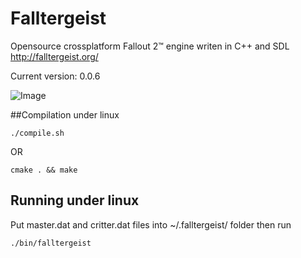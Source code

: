 Falltergeist
============

Opensource crossplatform Fallout 2™ engine writen in C++ and SDL
http://falltergeist.org/

Current version: 0.0.6

![Image](http://alexeevdv.ru/falltergeist/falltergeist.png)

##Compilation under linux
```
./compile.sh
```
OR
```
cmake . && make
```

## Running under linux

Put master.dat and critter.dat files into ~/.falltergeist/ folder
then run 
```
./bin/falltergeist
```
